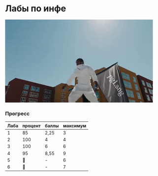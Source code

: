 # Лабы по инфе

![InfGif](https://github.com/bilyardvmetro/ITMO-System-Application-Software/blob/main/gifs/infLabReadme.gif)

### Прогресс
| Лаба | процент | баллы | максимум |
| ---- | ------- | ----- | -------- | 
|   1  |    85   |  2,25 |    3     |
|   2  |   100   |   4   |    4     |
|   3  |   100   |   6   |    6     |
|   4  |    95   |  8,55 |    9     |
|   5  |    🚧   |   -   |    6     |
|   6  |    🚧   |   -   |     7    |
